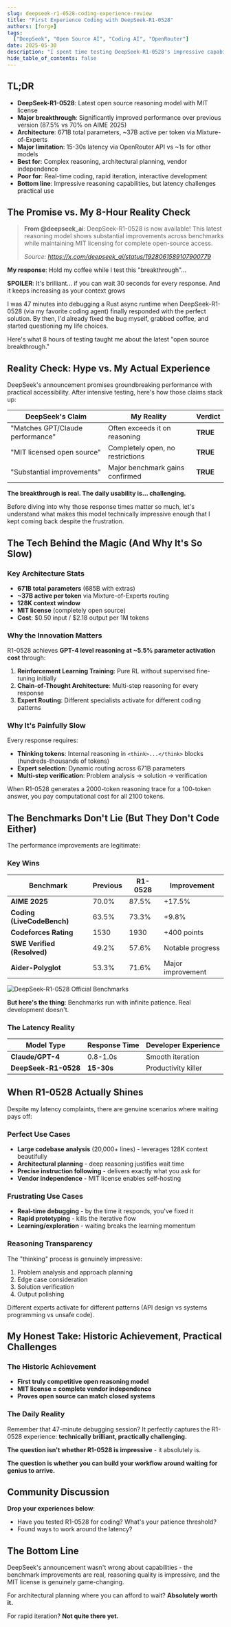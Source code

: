 ```yaml
---
slug: deepseek-r1-0528-coding-experience-review
title: "First Experience Coding with DeepSeek-R1-0528"
authors: [forge]
tags:
  ["DeepSeek", "Open Source AI", "Coding AI", "OpenRouter"]
date: 2025-05-30
description: "I spent time testing DeepSeek-R1-0528's impressive capabilities and challenging latency via OpenRouter API. Here's my analysis of its coding performance, architectural innovations, and why I kept switching back to Sonnet 4."
hide_table_of_contents: false
---
```


## TL;DR

- **DeepSeek-R1-0528**: Latest open source reasoning model with MIT license
- **Major breakthrough**: Significantly improved performance over previous version (87.5% vs 70% on AIME 2025)
- **Architecture**: 671B total parameters, ~37B active per token via Mixture-of-Experts
- **Major limitation**: 15-30s latency via OpenRouter API vs ~1s for other models
- **Best for**: Complex reasoning, architectural planning, vendor independence
- **Poor for**: Real-time coding, rapid iteration, interactive development
- **Bottom line**: Impressive reasoning capabilities, but latency challenges practical use

## The Promise vs. My 8-Hour Reality Check

> **From @deepseek_ai**:
> DeepSeek-R1-0528 is now available! This latest reasoning model shows substantial improvements across benchmarks while maintaining MIT licensing for complete open-source access.
>
> _Source: https://x.com/deepseek_ai/status/1928061589107900779_

**My response**: Hold my coffee while I test this "breakthrough"...

**SPOILER**: It's brilliant... if you can wait 30 seconds for every response. And it keeps increasing as your context grows

I was 47 minutes into debugging a Rust async runtime when DeepSeek-R1-0528 (via my favorite coding agent) finally responded with the perfect solution. By then, I'd already fixed the bug myself, grabbed coffee, and started questioning my life choices.

Here's what 8 hours of testing taught me about the latest "open source breakthrough."

<!--truncate-->

## Reality Check: Hype vs. My Actual Experience

DeepSeek's announcement promises groundbreaking performance with practical accessibility. After intensive testing, here's how those claims stack up:

| DeepSeek's Claim                 | My Reality                       | Verdict  |
| -------------------------------- | -------------------------------- | -------- |
| "Matches GPT/Claude performance" | Often exceeds it on reasoning    | **TRUE** |
| "MIT licensed open source"       | Completely open, no restrictions | **TRUE** |
| "Substantial improvements"       | Major benchmark gains confirmed  | **TRUE** |

**The breakthrough is real. The daily usability is... challenging.**

Before diving into why those response times matter so much, let's understand what makes this model technically impressive enough that I kept coming back despite the frustration.

## The Tech Behind the Magic (And Why It's So Slow)

### Key Architecture Stats

- **671B total parameters** (685B with extras)
- **~37B active per token** via Mixture-of-Experts routing
- **128K context window**
- **MIT license** (completely open source)
- **Cost**: $0.50 input / $2.18 output per 1M tokens

### Why the Innovation Matters

R1-0528 achieves **GPT-4 level reasoning at ~5.5% parameter activation cost** through:

1. **Reinforcement Learning Training**: Pure RL without supervised fine-tuning initially
2. **Chain-of-Thought Architecture**: Multi-step reasoning for every response
3. **Expert Routing**: Different specialists activate for different coding patterns

### Why It's Painfully Slow

Every response requires:

- **Thinking tokens**: Internal reasoning in `<think>...</think>` blocks (hundreds-thousands of tokens)
- **Expert selection**: Dynamic routing across 671B parameters
- **Multi-step verification**: Problem analysis → solution → verification

When R1-0528 generates a 2000-token reasoning trace for a 100-token answer, you pay computational cost for all 2100 tokens.

## The Benchmarks Don't Lie (But They Don't Code Either)

The performance improvements are legitimate:

### Key Wins

| Benchmark                   | Previous | R1-0528 | Improvement       |
| --------------------------- | -------- | ------- | ----------------- |
| **AIME 2025**               | 70.0%    | 87.5%   | +17.5%            |
| **Coding (LiveCodeBench)**  | 63.5%    | 73.3%   | +9.8%             |
| **Codeforces Rating**       | 1530     | 1930    | +400 points       |
| **SWE Verified (Resolved)** | 49.2%    | 57.6%   | Notable progress  |
| **Aider-Polyglot**          | 53.3%    | 71.6%   | Major improvement |

![DeepSeek-R1-0528 Official Benchmarks](https://huggingface.co/deepseek-ai/DeepSeek-R1-0528/resolve/main/figures/benchmark.png)

**But here's the thing**: Benchmarks run with infinite patience. Real development doesn't.

### The Latency Reality

| Model Type           | Response Time | Developer Experience |
| -------------------- | ------------- | -------------------- |
| **Claude/GPT-4**     | 0.8-1.0s      | Smooth iteration     |
| **DeepSeek-R1-0528** | **15-30s**    | Productivity killer  |

## When R1-0528 Actually Shines

Despite my latency complaints, there are genuine scenarios where waiting pays off:

### **Perfect Use Cases**

- **Large codebase analysis** (20,000+ lines) - leverages 128K context beautifully
- **Architectural planning** - deep reasoning justifies wait time
- **Precise instruction following** - delivers exactly what you ask for
- **Vendor independence** - MIT license enables self-hosting

### **Frustrating Use Cases**

- **Real-time debugging** - by the time it responds, you've fixed it
- **Rapid prototyping** - kills the iterative flow
- **Learning/exploration** - waiting breaks the learning momentum

### **Reasoning Transparency**

The "thinking" process is genuinely impressive:

1. Problem analysis and approach planning
2. Edge case consideration
3. Solution verification
4. Output polishing

Different experts activate for different patterns (API design vs systems programming vs unsafe code).

## My Honest Take: Historic Achievement, Practical Challenges

### The Historic Achievement

- **First truly competitive open reasoning model**
- **MIT license = complete vendor independence**
- **Proves open source can match closed systems**

### The Daily Reality

Remember that 47-minute debugging session? It perfectly captures the R1-0528 experience: **technically brilliant, practically challenging.**

**The question isn't whether R1-0528 is impressive** - it absolutely is.

**The question is whether you can build your workflow around waiting for genius to arrive.**

## Community Discussion

**Drop your experiences below**:

- Have you tested R1-0528 for coding? What's your patience threshold?
- Found ways to work around the latency?

## The Bottom Line

DeepSeek's announcement wasn't wrong about capabilities - the benchmark improvements are real, reasoning quality is impressive, and the MIT license is genuinely game-changing.

For architectural planning where you can afford to wait? **Absolutely worth it.**

For rapid iteration? **Not quite there yet.**
